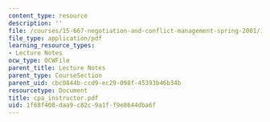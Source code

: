 ```yaml
---
content_type: resource
description: ''
file: /courses/15-667-negotiation-and-conflict-management-spring-2001/1f68f408daa9c82c9a1ff9e8644dba6f_cpa_instructor.pdf
file_type: application/pdf
learning_resource_types:
- Lecture Notes
ocw_type: OCWFile
parent_title: Lecture Notes
parent_type: CourseSection
parent_uid: cbc0844b-ccd9-ec29-098f-45393b46b34b
resourcetype: Document
title: cpa_instructor.pdf
uid: 1f68f408-daa9-c82c-9a1f-f9e8644dba6f
---
```

